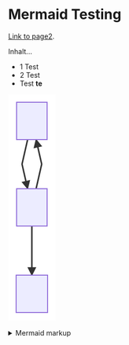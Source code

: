 # Mermaid Testing

[Link to page2](./page2.md).

Inhalt...
* 1 Test
* 2 Test
* Test **te**

<!-- generated by mermaid compile action - START -->
![~mermaid diagram 1~](/images/docs_index-md-1.svg)
<details>
  <summary>Mermaid markup</summary>

```mermaid
graph TD;
    A-->B;
    B-->A;
    C-->D;
    B-->D;
```

</details>
<!-- generated by mermaid compile action - END -->
